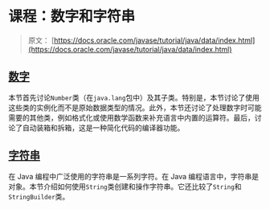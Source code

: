 # 课程：数字和字符串

> 原文： [https://docs.oracle.com/javase/tutorial/java/data/index.html](https://docs.oracle.com/javase/tutorial/java/data/index.html)

## [数字](numbers.html)

本节首先讨论`Number`类（在`java.lang`包中）及其子类。特别是，本节讨论了使用这些类的实例化而不是原始数据类型的情况。此外，本节还讨论了处理数字时可能需要的其他类，例如格式化或使用数学函数来补充语言中内置的运算符。最后，讨论了自动装箱和拆箱，这是一种简化代码的编译器功能。

## [字符串](strings.html)

在 Java 编程中广泛使用的字符串是一系列字符。在 Java 编程语言中，字符串是对象。本节介绍如何使用`String`类创建和操作字符串。它还比较了`String`和`StringBuilder`类。
